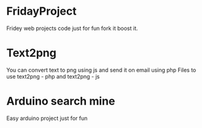 # FridayProject
Fridey web projects code just for fun fork it boost it. 

# Text2png
You can convert text to png using js and send it on email using php
Files to use text2png - php and text2png - js 

# Arduino search mine
Easy arduino project just for fun 


